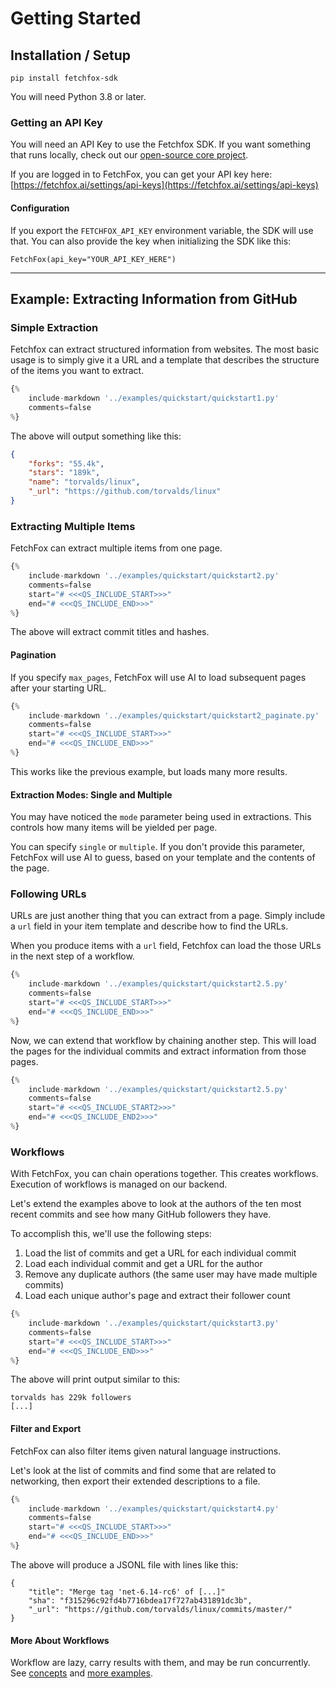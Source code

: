 # Getting Started

## Installation / Setup

`pip install fetchfox-sdk`

You will need Python 3.8 or later.

### Getting an API Key

You will need an API Key to use the Fetchfox SDK.  If you want something that
runs locally, check out our [open-source core project](https://github.com/fetchfox/fetchfox).

If you are logged in to FetchFox, you can get your API key here:
[https://fetchfox.ai/settings/api-keys](https://fetchfox.ai/settings/api-keys)

#### Configuration
If you export the `FETCHFOX_API_KEY` environment variable, the SDK will use that.
You can also provide the key when initializing the SDK like this:
```
FetchFox(api_key="YOUR_API_KEY_HERE")
```
---
## Example: Extracting Information from GitHub

### Simple Extraction

Fetchfox can extract structured information from websites.  The most basic usage
is to simply give it a URL and a template that describes the structure of the items
you want to extract.

```python
{%
	include-markdown '../examples/quickstart/quickstart1.py'
	comments=false
%}
```
The above will output something like this:
```json
{
    "forks": "55.4k",
    "stars": "189k",
    "name": "torvalds/linux",
    "_url": "https://github.com/torvalds/linux"
}
```

### Extracting Multiple Items

FetchFox can extract multiple items from one page.

```python
{%
    include-markdown '../examples/quickstart/quickstart2.py'
    comments=false
    start="# <<<QS_INCLUDE_START>>>"
    end="# <<<QS_INCLUDE_END>>>"
%}
```

The above will extract commit titles and hashes.

#### Pagination

If you specify `max_pages`, FetchFox will use AI to load subsequent pages after
your starting URL.

```python
{%
    include-markdown '../examples/quickstart/quickstart2_paginate.py'
    comments=false
    start="# <<<QS_INCLUDE_START>>>"
    end="# <<<QS_INCLUDE_END>>>"
%}
```
This works like the previous example, but loads many more results.

#### Extraction Modes: Single and Multiple

You may have noticed the `mode` parameter being used in extractions.  This controls how many items will be yielded per page.

You can specify `single` or `multiple`.  If you don't provide this parameter, FetchFox will use AI to guess, based on your template and the contents of the page.

### Following URLs

URLs are just another thing that you can extract from a page.  Simply include a
`url` field in your item template and describe how to find the URLs.

When you produce items with a `url` field, Fetchfox can load the those URLs in
the next step of a workflow.

```python
{%
    include-markdown '../examples/quickstart/quickstart2.5.py'
    comments=false
    start="# <<<QS_INCLUDE_START>>>"
    end="# <<<QS_INCLUDE_END>>>"
%}
```
Now, we can extend that workflow by chaining another step.  This will load the pages for the
individual commits and extract information from those pages.
```python
{%
    include-markdown '../examples/quickstart/quickstart2.5.py'
    comments=false
    start="# <<<QS_INCLUDE_START2>>>"
    end="# <<<QS_INCLUDE_END2>>>"
%}
```

### Workflows

With FetchFox, you can chain operations together.  This creates workflows.
Execution of workflows is managed on our backend.

Let's extend the examples above to look at the authors of the ten most recent commits
and see how many GitHub followers they have.

To accomplish this, we'll use the following steps:

1. Load the list of commits and get a URL for each individual commit
2. Load each individual commit and get a URL for the author
3. Remove any duplicate authors (the same user may have made multiple commits)
4. Load each unique author's page and extract their follower count

```python
{%
	include-markdown '../examples/quickstart/quickstart3.py'
	comments=false
    start="# <<<QS_INCLUDE_START>>>"
    end="# <<<QS_INCLUDE_END>>>"
%}
```

The above will print output similar to this:
```
torvalds has 229k followers
[...]
```

#### Filter and Export

FetchFox can also filter items given natural language instructions.

Let's look at the list of commits and find some that are related to networking,
then export their extended descriptions to a file.

```python
{%
	include-markdown '../examples/quickstart/quickstart4.py'
	comments=false
    start="# <<<QS_INCLUDE_START>>>"
    end="# <<<QS_INCLUDE_END>>>"
%}

```
The above will produce a JSONL file with lines like this:
```
{
    "title": "Merge tag 'net-6.14-rc6' of [...]"
    "sha": "f315296c92fd4b7716bdea17f727ab431891dc3b",
    "_url": "https://github.com/torvalds/linux/commits/master/"
}
```

#### More About Workflows
Workflow are lazy, carry results with them, and may be run concurrently.  See [concepts](../concepts) and [more examples](../more_examples).